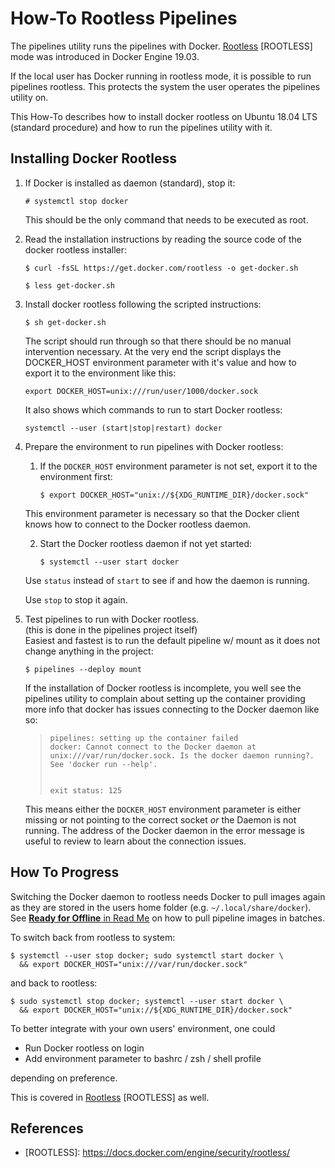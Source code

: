 # How-To Rootless Pipelines

The pipelines utility runs the pipelines with Docker. [Rootless] \[ROOTLESS] mode was
introduced in Docker Engine 19.03.

If the local user has Docker running in rootless mode, it is possible to
run pipelines rootless. This protects the system the user operates the
pipelines utility on.

This How-To describes how to install docker rootless on Ubuntu 18.04 LTS
(standard procedure) and how to run the pipelines utility with it.

## Installing Docker Rootless

1. If Docker is installed as daemon (standard), stop it:

       # systemctl stop docker

   This should be the only command that needs to be executed as root.

2. Read the installation instructions by reading the source code of the
   docker rootless installer:

       $ curl -fsSL https://get.docker.com/rootless -o get-docker.sh

       $ less get-docker.sh

3. Install docker rootless following the scripted instructions:

       $ sh get-docker.sh

   The script should run through so that there should be no manual
   intervention necessary. At the very end the script displays the
   DOCKER_HOST environment parameter with it's value and how to
   export it to the environment like this:

       export DOCKER_HOST=unix:///run/user/1000/docker.sock

   It also shows which commands to run to start Docker rootless:

       systemctl --user (start|stop|restart) docker

4. Prepare the environment to run pipelines with Docker rootless:

    1. If the `DOCKER_HOST` environment parameter is not set, export it to
    the environment first:

           $ export DOCKER_HOST="unix://${XDG_RUNTIME_DIR}/docker.sock"

    This environment parameter is necessary so that the Docker client
    knows how to connect to the Docker rootless daemon.

    2. Start the Docker rootless daemon if not yet started:

           $ systemctl --user start docker

    Use `status` instead of `start` to see if and how the daemon is running.

    Use `stop` to stop it again.

5. Test pipelines to run with Docker rootless.  \
   (this is done in the pipelines project itself)  \
   Easiest and fastest is to run the default pipeline w/ mount as it does
   not change anything in the project:

       $ pipelines --deploy mount

   If the installation of Docker rootless is incomplete, you well see the
   pipelines utility to complain about setting up the container providing
   more info that docker has issues connecting to the Docker daemon like so:

   >     pipelines: setting up the container failed
   >     docker: Cannot connect to the Docker daemon at unix:///var/run/docker.sock. Is the docker daemon running?.
   >     See 'docker run --help'.
   >
   >
   >     exit status: 125

   This means either the `DOCKER_HOST` environment parameter is either missing
   or not pointing to the correct socket *or* the Daemon is not running. The
   address of the Docker daemon in the error message is useful to review to
   learn about the connection issues.

## How To Progress

Switching the Docker daemon to rootless needs Docker to pull images again as
they are stored in the users home folder (e.g. `~/.local/share/docker`). See
[**Ready for Offline** in Read Me](../README.md) on how to pull pipeline images
in batches.

To switch back from rootless to system:

~~~
$ systemctl --user stop docker; sudo systemctl start docker \
  && export DOCKER_HOST="unix:///var/run/docker.sock"
~~~
and back to rootless:
~~~
$ sudo systemctl stop docker; systemctl --user start docker \
  && export DOCKER_HOST="unix://${XDG_RUNTIME_DIR}/docker.sock"
~~~

To better integrate with your own users' environment, one could

* Run Docker rootless on login
* Add environment parameter to bashrc / zsh / shell profile

depending on preference.

This is covered in [Rootless] \[ROOTLESS] as well.

## References

* \[ROOTLESS]: https://docs.docker.com/engine/security/rootless/

[Rootless]: https://docs.docker.com/engine/security/rootless/

